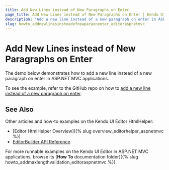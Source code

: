 ```yaml
---
title: Add New Lines instead of New Paragraphs on Enter
page_title: Add New Lines instead of New Paragraphs on Enter | Kendo UI Editor HtmlHelper
description: "Add a new line instead of a new paragraph on enter in ASP.NET MVC applications."
slug: howto_addnewlinesinsteadofnewparaonenter_editoraspnetmvc
---
```


# Add New Lines instead of New Paragraphs on Enter

The demo below demonstrates how to add a new line instead of a new paragraph on enter in ASP.NET MVC applications.

To see the example, refer to the GitHub repo on how to [add a new line instead of a new paragraph on enter](https://github.com/telerik/ui-for-aspnet-mvc-examples/tree/master/editor/enter-linebreak-shift-enter-paragraph).

## See Also

Other articles and how-to examples on the Kendo UI Editor HtmlHelper:

* [Editor HtmlHelper Overview]({% slug overview_editorhelper_aspnetmvc %})
* [EditorBuilder API Reference](/api/aspnet-mvc/Kendo.Mvc.UI.Fluent/EditorBuilder)

For more runnable examples on the Kendo UI Editor in ASP.NET MVC applications, browse its [**How To** documentation folder]({% slug howto_addmaxlengthvalidation_editoraspnetmvc %}).
